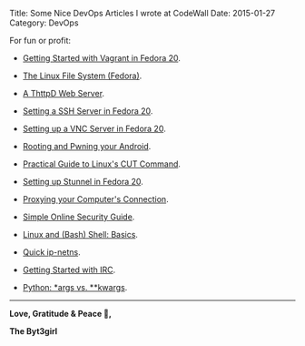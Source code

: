 Title: Some Nice DevOps Articles I wrote at CodeWall
Date: 2015-01-27
Category: DevOps


For fun or profit:

*  [Getting Started with Vagrant in Fedora 20](https://coderwall.com/p/s6hapa/getting-started-with-vagrant-in-fedora-20).

* [The Linux File System (Fedora)](https://coderwall.com/p/5pam_q/the-linux-file-system-fedora).

*  [A ThttpD Web Server](https://coderwall.com/p/uzu9mq/a-thttpd-web-server).

*  [Setting a SSH Server in Fedora 20](https://coderwall.com/p/kopgca/setting-a-ssh-server-in-fedora-20).

*  [Setting up a VNC Server in Fedora 20](https://coderwall.com/p/3mpszw/setting-up-a-vnc-server-in-fedora-20).

* [Rooting and Pwning your Android](https://coderwall.com/p/3hrrmq/rooting-and-pwning-your-android).

* [Practical Guide to Linux's CUT Command](https://coderwall.com/p/wcje3w/practical-guide-to-linux-s-cut-command).

*  [Setting up Stunnel in Fedora 20](https://coderwall.com/p/gkhwoq/setting-up-stunnel-in-fedora-20).

* [Proxying your Computer's Connection](https://coderwall.com/p/vm0-fw/proxying-your-computer-s-connection).

* [Simple Online Security Guide](https://coderwall.com/p/rnywsq/simple-online-security-guide).

* [Linux and (Bash) Shell: Basics](https://coderwall.com/p/kubxjq/linux-and-bash-shell-basics).

* [Quick ip-netns](https://coderwall.com/p/uf_44a/quick-ip-netns).

* [Getting Started with IRC](https://coderwall.com/p/l2vbta/getting-started-with-irc).

* [Python: *args vs. **kwargs](https://coderwall.com/p/_5bn5w/python-args-vs-kwargs).


----

**Love, Gratitude & Peace 🌺,**

**The Byt3girl**
